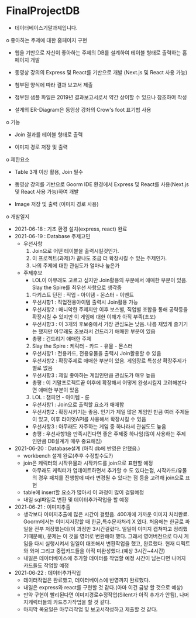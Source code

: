 # FinalProjectDB
- 데이터베이스기말과제입니다.

o 좋아하는 주제에 대한 홈페이지 구현

- 웹을 기반으로 자신이 좋아하는 주제의 DB를 설계하여 테이블 형태로 출력하는 홈페이지 개발

- 동영상 강의의 Express 및 React를 기반으로 개발 (Next.js 및 React 사용 가능)

- 첨부된 양식에 따라 결과 보고서 제출

- 첨부된 샘플 파일은 2019년 결과보고서로서 약간 상이할 수 있으나 참조하여 작성

- 설계의 ER-Diagram은 동영상 강좌의 Crow's foot 표기법 사용



o 기능 

- Join 결과를 테이블 형태로 출력

- 이미지 경로 저장 및 출력 



o 제한요소 

- Table 3개 이상 활용, Join 필수 

- 동영상 강의를 기반으로 Goorm IDE 환경에서 Express 및 React를 사용(Next.js 및 React 사용 가능)하여 개발

- Image 저장 및 출력 (이미지 경로 사용)

o 개발일지
- 2021-06-18 : 기초 환경 설치(express, react) 완료
- 2021-06-19 : Database 주제고민
  - 우선사항
    1. Join으로 어떤 테이블을 출력시킬것인가.
	2. 이 프로젝트(과제)가 끝나도 조금 더 확장시킬 수 있는 주제인가.
	3. 나의 주제에 대한 관심도가 얼마나 높은가
  - 주제후보
    - LOL이 아무래도 고르고 싶지만 Join활용의 부분에서 애매한 부분이 있음. Slay the Spire를 최우선 사항으로 생각중
    1. 다키스트 던전 : 직업 - 아이템 - 몬스터 - 이벤트
	  - 우선사항1 : 직업전용아이템 출력시 Join활용 가능
	  - 우선사항2 : 매니악한 주제지만 이후 보스별, 직업별 조합을 통해 공략등을 확장시킬 수 있지만 이 게임에 대한 이해가 아직 부족(초보)
	  - 우선사항3 : 이 3개의 후보중에서 가장 관심도는 낮음. 나름 재밌게 즐기기는 했지만 아무래도 초보라서 건드리기 애매한 부분이 있음
	  - 총평 : 건드리기 애매한 주제
    2. Slay the Spire : 케릭터 - 카드 - 유물 - 몬스터
	  - 우선사항1 : 전용카드, 전용유물을 출력시 Join활용할 수 있음
	  - 우선사항2 : 확장주제로 애매한 부분이 있음. 게임장르 특성상 확장주제가 별로 없음
	  - 우선사항3 : 제일 좋아하는 게임인만큼 관심도가 매우 높음
	  - 총평 : 이 기말프로젝트끝 이후에 확장해서 어떻게 완성시킬지 고려해본다면 애매한 부분이 있음
	3. LOL : 챔피언 - 아이템 - 룬
	  - 우선사항1 : Join으로 출력할 요소가 애매함
	  - 우선사항2 : 확장시키기는 좋음. 인기가 제일 많은 게임인 만큼 여러 주제들이 있고, 이후 라이엇API를 사용해서 확장시킬 수 있음
	  - 우선사항3 : 아무래도 자주하는 게임 중 하나라서 관심도도 높음
	  - 총평 : 우선사항1을 만족시킨다면 좋은 주제중 하나임(많이 사용하는 주제인만큼 DB설계가 매우 중요해짐)
- 2021-06-20 : Database설계 (아직 db에 반영은 안했음.)
  - workbench 설계 완료(추후 수정할수도?)
  - join은 케릭터의 시작유물과 시작카드를 join으로 표현할 예정
    - 아무래도 케릭터가 업데이트하면서 추가할 수 도 있다는점, 시작카드/유물의 경우 패치를 진행함에 따라 변경될 수 있다는 점 등을 고려해 join으로 표현
  - table에 insert할 요소가 많아서 이 과정이 많이 걸릴예정
  - 내일 sql파일로 변환 및 데이터추가작업을 할 예정
- 2021-06-21 : 이미지추출
  - 생각보다 이미지추출에 많은 시간이 걸렸음. 400개에 가까운 이미지 처리완료. Goorm에서는 이미지저장할 때 한글,특수문자처리 X 였다. 처음에는 한글로 파일을 전부 저장했는데(이 과정만 3시간걸렸다. 일일이 이미지 캡쳐따고 정리했기때문에), 문제는 이 것을 영어로 변환해야 했다. 그래서 영어버전으로 다시 게임을 다시 실행시켜서 일일이 대조해서 변환작업을 했고, 완료했다. 현재 디펙트와 와쳐 그리고 중립카드들을 아직 미완성했다.(예상 3시간~4시간)
  - 내일은 데이터베이스에 추가할 데이터를 작업할 예정 시간이 남는다면 나머지 카드들도 작업할 예정
- 2021-06-22 : 데이터추가작업
  - 데이터작업은 완료했고, 데이터베이스에 반영까지 완료했다. 
  - 내일은 express와 react를 구현할 것 같다.(아마 이건 금방 할 것으로 예상)
  - 만약 구현이 빨리된다면 이미지경로수정작업(Silent가 아직 추가가 안됨), 나머지케릭터들의 카드추가작업을 할 것 같다.
  - 마지막 목요일은 마무리작업 및 보고서작성하고 제출할 것 같다.